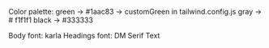 
Color palette:
        green -> #1aac83 -> customGreen in tailwind.config.js
        gray  -> # f1f1f1
        black -> #333333

Body font: karla
Headings font: DM Serif Text

